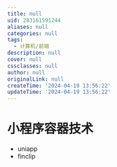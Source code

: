 ```yaml
---
title: null
uid: 283161591244
aliases: null
categories: null
tags:
  - 计算机/前端
description: null
cover: null
cssclasses: null
author: null
originalLink: null
createTime: '2024-04-19 13:56:22'
updateTime: '2024-04-19 13:56:22'
---
```


# 小程序容器技术

- uniapp
- finclip
